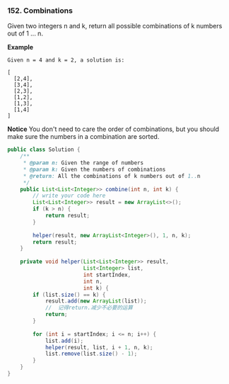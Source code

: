 ### 152. Combinations
Given two integers n and k, return all possible combinations of k numbers out of 1 ... n.

**Example**
```text
Given n = 4 and k = 2, a solution is:

[
  [2,4],
  [3,4],
  [2,3],
  [1,2],
  [1,3],
  [1,4]
]
```
**Notice**
You don't need to care the order of combinations, but you should make sure the numbers in a combination are sorted.



```java
public class Solution {
    /**
     * @param n: Given the range of numbers
     * @param k: Given the numbers of combinations
     * @return: All the combinations of k numbers out of 1..n
     */
    public List<List<Integer>> combine(int n, int k) {
        // write your code here
        List<List<Integer>> result = new ArrayList<>();
        if (k > n) {
            return result;
        }
        
        helper(result, new ArrayList<Integer>(), 1, n, k);
        return result;
    }
    
    private void helper(List<List<Integer>> result, 
                        List<Integer> list,
                        int startIndex,
                        int n,
                        int k) {
        if (list.size() == k) {
            result.add(new ArrayList(list));
            //	记得return.减少不必要的运算
            return;	
        }
        
        for (int i = startIndex; i <= n; i++) {
            list.add(i);
            helper(result, list, i + 1, n, k);
            list.remove(list.size() - 1);
        }
    }
}
```
